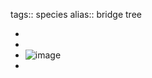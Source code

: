 tags:: species
alias:: bridge tree

-
-
- ![image](https://peach-geographical-bat-397.mypinata.cloud/ipfs/QmbCjTeXre1icFsjKy3GcinbmR9fcWKipXSJeVoVdWnXqu)
-